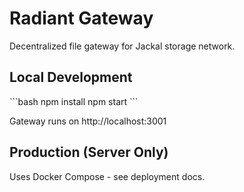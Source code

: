 # Radiant Gateway

Decentralized file gateway for Jackal storage network.

## Local Development
\`\`\`bash
npm install
npm start
\`\`\`

Gateway runs on http://localhost:3001

## Production (Server Only)
Uses Docker Compose - see deployment docs.